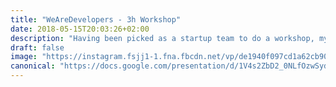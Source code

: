 ```yaml
---
title: "WeAreDevelopers - 3h Workshop"
date: 2018-05-15T20:03:26+02:00
description: "Having been picked as a startup team to do a workshop, my colleague Naida and I taught a workshop on \"Container basics with Docker and Docker Swarm\". The whole experience was priceless. I can't wait until next year."
draft: false
image: "https://instagram.fsjj1-1.fna.fbcdn.net/vp/de1940f097cd1a62cb90229dfd14cfa9/5C42004D/t51.2885-15/sh0.08/e35/p640x640/32638563_178746382830916_9095083970768404480_n.jpg"
canonical: "https://docs.google.com/presentation/d/1V4s2ZbD2_0NLfOzwSydZfAb4Wel-KPPghYrCoJ9jzeU/edit?usp=sharing"
---
```

